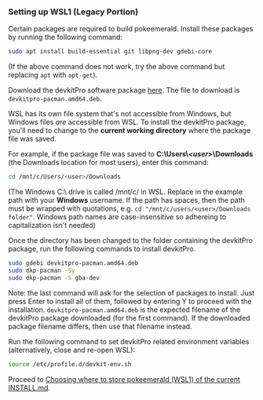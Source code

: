 ### Setting up WSL1 (Legacy Portion)
Certain packages are required to build pokeemerald. Install these packages by running the following command:
```bash
sudo apt install build-essential git libpng-dev gdebi-core
```
(If the above command does not work, try the above command but replacing `apt` with `apt-get`).

Download the devkitPro software package [here](https://github.com/devkitPro/pacman/releases). The file to download is `devkitpro-pacman.amd64.deb`.

WSL has its own file system that's not accessible from Windows, but Windows files *are* accessible from WSL. To install the devkitPro package, you'll need to change to the **current working directory** where the package file was saved.

For example, if the package file was saved to **C:\Users\\_\<user>_\Downloads** (the Downloads location for most users), enter this command:

```bash
cd /mnt/c/Users/<user>/Downloads
```

(The Windows C:\ drive is called /mnt/c/ in WSL. Replace <user> in the example path with your **Windows** username. If the path has spaces, then the path must be wrapped with quotations, e.g. `cd "/mnt/c/users/<user>/Downloads folder"`. Windows path names are case-insensitive so adhereing to capitalization isn't needed)

Once the directory has been changed to the folder containing the devkitPro package, run the following commands to install devkitPro.
```bash
sudo gdebi devkitpro-pacman.amd64.deb
sudo dkp-pacman -Sy
sudo dkp-pacman -S gba-dev
```
Note: the last command will ask for the selection of packages to install. Just press Enter to install all of them, followed by entering Y to proceed with the installation. `devkitpro-pacman.amd64.deb` is the expected filename of the devkitPro package downloaded (for the first command). If the downloaded package filename differs, then use that filename instead.

Run the following command to set devkitPro related environment variables (alternatively, close and re-open WSL):
```bash
source /etc/profile.d/devkit-env.sh
```
Proceed to [Choosing where to store pokeemerald (WSL1) of the current INSTALL.md](/INSTALL.md#choosing-where-to-store-pokeemerald-WSL1).
